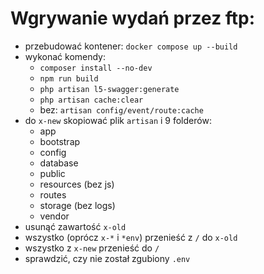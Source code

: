# Wgrywanie wydań przez ftp:

- przebudować kontener: `docker compose up --build`
- wykonać komendy:
  - `composer install --no-dev`
  - `npm run build`
  - `php artisan l5-swagger:generate`
  - `php artisan cache:clear`
  - bez: `artisan config/event/route:cache`
- do `x-new` skopiować plik `artisan` i 9 folderów:
  - app
  - bootstrap
  - config
  - database
  - public
  - resources (bez js)
  - routes
  - storage (bez logs)
  - vendor
- usunąć zawartość `x-old`
- wszystko (oprócz `x-*` i `*env`) przenieść z `/` do `x-old`
- wszystko z `x-new` przenieść do `/`
- sprawdzić, czy nie został zgubiony `.env`
